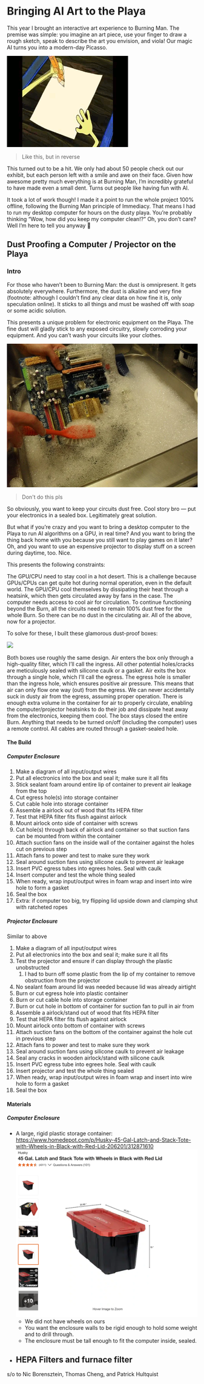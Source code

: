 # Bringing AI Art to the Playa

This year I brought an interactive art experience to Burning Man. The premise was simple: you imagine an art piece, use your finger to draw a rough sketch, speak to describe the art you envision, and viola! Our magic AI turns you into a modern-day Picasso.

![](images/spongebob_circle.gif)
> Like this, but in reverse

This turned out to be a hit. We only had about 50 people check out our exhibit, but each person left with a smile and awe on their face. Given how awesome pretty much everything is at Burning Man, I’m incredibly grateful to have made even a small dent. Turns out people like having fun with AI.

It took a lot of work though! I made it a point to run the whole project 100% offline, following the Burning Man principle of Immediacy. That means I had to run my desktop computer for hours on the dusty playa. You’re probably thinking “Wow, how did you keep my computer clean!?” Oh, you don’t care? Well I’m here to tell you anyway 🌈

## Dust Proofing a Computer / Projector on the Playa
### Intro

For those who haven’t been to Burning Man: the dust is omnipresent. It gets absolutely everywhere. Furthermore, the dust is alkaline<source> and very fine (footnote: although I couldn’t find any clear data on how fine it is, only speculation online). It sticks to all things and must be washed off with soap or some acidic solution.

This presents a unique problem for electronic equipment on the Playa. The fine dust will gladly stick to any exposed circuitry, slowly corroding your equipment. And you can’t wash your circuits like your clothes.

![](images/motherboard_wash.webp)
> Don't do this pls

So obviously, you want to keep your circuits dust free. Cool story bro — put your electronics in a sealed box. Legitimately great solution.

But what if you’re crazy and you want to bring a desktop computer to the Playa to run AI algorithms on a GPU, in real time? And you want to bring the thing back home with you because you still want to play games on it later? Oh, and you want to use an expensive projector to display stuff on a screen during daytime, too. Nice.

This presents the following constraints:

The GPU/CPU need to stay cool in a hot desert. This is a challenge because GPUs/CPUs can get quite hot during normal operation, even in the default world.
The GPU/CPU cool themselves by dissipating their heat through a heatsink, which then gets circulated away by fans in the case. The computer needs access to cool air for circulation.
To continue functioning beyond the Burn, all the circuits need to remain 100% dust free for the whole Burn. So there can be no dust in the circulating air.
All of the above, now for a projector.

To solve for these, I built these glamorous dust-proof boxes:

![](images/intro_enclosures.png)

Both boxes use roughly the same design.
Air enters the box only through a high-quality filter, which I’ll call the ingress. All other potential holes/cracks are meticulously sealed with silicone caulk or a gasket.
Air exits the box through a single hole, which I’ll call the egress. The egress hole is smaller than the ingress hole, which ensures positive air pressure. This means that air can only flow one way (out) from the egress. We can never accidentally suck in dusty air from the egress, assuming proper operation.
There is enough extra volume in the container for air to properly circulate, enabling the computer/projector heatsinks to do their job and dissipate heat away from the electronics, keeping them cool.
The box stays closed the entire Burn. Anything that needs to be turned on/off (including the computer) uses a remote control. All cables are routed through a gasket-sealed hole.

#### The Build
##### Computer Enclosure
1. Make a diagram of all input/output wires
1. Put all electronics into the box and seal it; make sure it all fits
1. Stick sealant foam around entire lip of container to prevent air leakage from the top
1. Cut egress hole(s) into storage container
1. Cut cable hole into storage container
1. Assemble a airlock out of wood that fits HEPA filter
1. Test that HEPA filter fits flush against airlock
1. Mount airlock onto side of container with screws
1. Cut hole(s) through back of airlock and container so that suction fans can be mounted from within the container
1. Attach suction fans on the inside wall of the container against the holes cut on previous step
1. Attach fans to power and test to make sure they work
1. Seal around suction fans using silicone caulk to prevent air leakage
1. Insert PVC egress tubes into egrees holes. Seal with caulk
1. Insert computer and test the whole thing sealed
1. When ready, wrap input/output wires in foam wrap and insert into wire hole to form a gasket
1. Seal the box
1. Extra: if computer too big, try flipping lid upside down and clamping shut with ratcheted ropes

##### Projector Enclosure
Similar to above

1. Make a diagram of all input/output wires
1. Put all electronics into the box and seal it; make sure it all fits
1. Test the projector and ensure if can display through the plastic unobstructed
    1. I had to burn off some plastic from the lip of my container to remove obstruction from the projector
2. No sealant foam around lid was needed because lid was already airtight
3. Burn or cut egress hole into plastic container
4. Burn or cut cable hole into storage container
5. Burn or cut hole in bottom of container for suction fan to pull in air from
6. Assemble a airlock/stand out of wood that fits HEPA filter
7. Test that HEPA filter fits flush against airlock
8. Mount airlock onto bottom of container with screws
9.  Attach suction fans on the bottom of the container against the hole cut in previous step
10. Attach fans to power and test to make sure they work
11. Seal around suction fans using silicone caulk to prevent air leakage
12. Seal any cracks in wooden airlock/stand with silicone caulk
13. Insert PVC egress tube into egrees hole. Seal with caulk
14. Insert projector and test the whole thing sealed
15. When ready, wrap input/output wires in foam wrap and insert into wire hole to form a gasket
16. Seal the box
   

#### Materials
##### Computer Enclosure

- A large, rigid plastic storage container: https://www.homedepot.com/p/Husky-45-Gal-Latch-and-Stack-Tote-with-Wheels-in-Black-with-Red-Lid-206201/312871610 ![](images/item_husky_container.png)
  - We did not have wheels on ours
  - You want the enclosure walls to be rigid enough to hold some weight and to drill through.
  - The enclosure must be tall enough to fit the computer inside, sealed.
- HEPA Filters and furnace filter
  - 


s/o to Nic Borensztein, Thomas Cheng, and Patrick Hultquist
